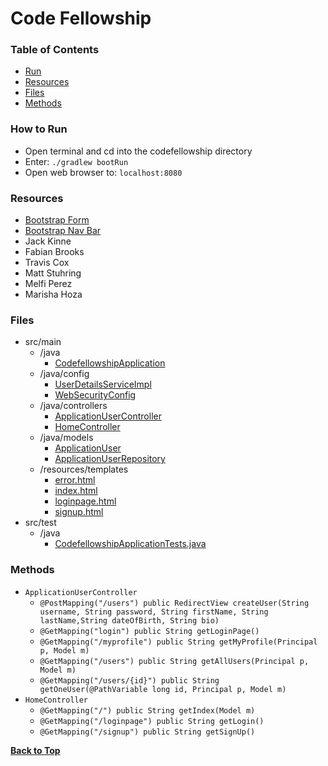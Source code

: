<a name="top"></a>
# Code Fellowship

### Table of Contents
* [Run](#run)
* [Resources](#resources)
* [Files](#files)
* [Methods](#methods)

<a name="run"></a>
### How to Run
* Open terminal and cd into the codefellowship directory
* Enter: `./gradlew bootRun`
* Open web browser to: `localhost:8080`

<a name="resources"></a>
### Resources
* [Bootstrap Form](https://getbootstrap.com/docs/4.3/components/forms/)
* [Bootstrap Nav Bar](https://getbootstrap.com/docs/4.3/components/navbar/#nav)
* Jack Kinne
* Fabian Brooks
* Travis Cox
* Matt Stuhring
* Melfi Perez
* Marisha Hoza

<a name="files"></a>
### Files
* src/main
  * /java
    * [CodefellowshipApplication](./src/main/java/com/nparo/codefellowship/CodefellowshipApplication.java)
  * /java/config
    * [UserDetailsServiceImpl](./src/main/java/com/nparo/codefellowship/config/UserDetailsServiceImpl.java)
    * [WebSecurityConfig](./src/main/java/com/nparo/codefellowship/config/WebSecurityConfig.java)
  * /java/controllers
    * [ApplicationUserController](./src/main/java/com/nparo/codefellowship/controllers/ApplicationUserController.java)
    * [HomeController](./src/main/java/com/nparo/codefellowship/controllers/HomeController.java)
  * /java/models
    * [ApplicationUser](./src/main/java/com/nparo/codefellowship/models/ApplicationUser.java)
    * [ApplicationUserRepository](./src/main/java/com/nparo/codefellowship/models/ApplicationUserRepository.java)
  * /resources/templates
    * [error.html](./src/main/resources/templates/error.html)
    * [index.html](./src/main/resources/templates/index.html)
    * [loginpage.html](./src/main/resources/templates/loginpage.html)
    * [signup.html](./src/main/resources/templates/signup.html)
* src/test
  * /java
    * [CodefellowshipApplicationTests.java](./src/test/java/com/nparo/codefellowship/CodefellowshipApplicationTests.java)
  

<a name="methods"></a>
### Methods
* `ApplicationUserController`
  * `@PostMapping("/users") public RedirectView createUser(String username, String password, String firstName, String lastName,String dateOfBirth, String bio)`
  * `@GetMapping("login") public String getLoginPage()`
  * `@GetMapping("/myprofile") public String getMyProfile(Principal p, Model m)`
  * `@GetMapping("/users") public String getAllUsers(Principal p, Model m)`
  * `@GetMapping("/users/{id}") public String getOneUser(@PathVariable long id, Principal p, Model m)`
* `HomeController`
  * `@GetMapping("/") public String getIndex(Model m)`
  * `@GetMapping("/loginpage") public String getLogin()`
  * `@GetMapping("/signup") public String getSignUp()`

**[Back to Top](#top)**
